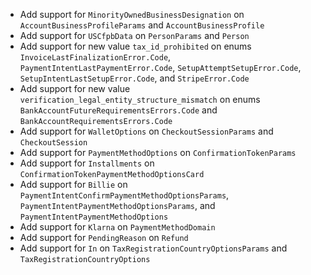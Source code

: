 * Add support for `MinorityOwnedBusinessDesignation` on `AccountBusinessProfileParams` and `AccountBusinessProfile`
* Add support for `USCfpbData` on `PersonParams` and `Person`
* Add support for new value `tax_id_prohibited` on enums `InvoiceLastFinalizationError.Code`, `PaymentIntentLastPaymentError.Code`, `SetupAttemptSetupError.Code`, `SetupIntentLastSetupError.Code`, and `StripeError.Code`
* Add support for new value `verification_legal_entity_structure_mismatch` on enums `BankAccountFutureRequirementsErrors.Code` and `BankAccountRequirementsErrors.Code`
* Add support for `WalletOptions` on `CheckoutSessionParams` and `CheckoutSession`
* Add support for `PaymentMethodOptions` on `ConfirmationTokenParams`
* Add support for `Installments` on `ConfirmationTokenPaymentMethodOptionsCard`
* Add support for `Billie` on `PaymentIntentConfirmPaymentMethodOptionsParams`, `PaymentIntentPaymentMethodOptionsParams`, and `PaymentIntentPaymentMethodOptions`
* Add support for `Klarna` on `PaymentMethodDomain`
* Add support for `PendingReason` on `Refund`
* Add support for `In` on `TaxRegistrationCountryOptionsParams` and `TaxRegistrationCountryOptions`